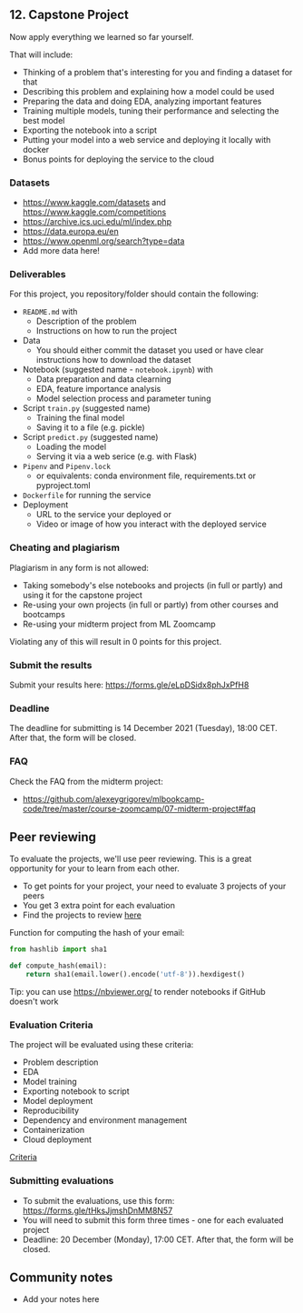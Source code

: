 ## 12. Capstone Project

Now apply everything we learned so far yourself.

That will include:

* Thinking of a problem that's interesting for you and finding a dataset for that
* Describing this problem and explaining how a model could be used
* Preparing the data and doing EDA, analyzing important features
* Training multiple models, tuning their performance and selecting the best model
* Exporting the notebook into a script
* Putting your model into a web service and deploying it locally with docker
* Bonus points for deploying the service to the cloud


### Datasets

* https://www.kaggle.com/datasets and https://www.kaggle.com/competitions
* https://archive.ics.uci.edu/ml/index.php
* https://data.europa.eu/en
* https://www.openml.org/search?type=data
* Add more data here!

### Deliverables

For this project, you repository/folder should contain the following:

* `README.md` with
  * Description of the problem
  * Instructions on how to run the project
* Data
  * You should either commit the dataset you used or have clear instructions how to download the dataset
* Notebook (suggested name - `notebook.ipynb`) with
  * Data preparation and data clearning
  * EDA, feature importance analysis
  * Model selection process and parameter tuning
* Script `train.py` (suggested name)
  * Training the final model
  * Saving it to a file (e.g. pickle)
* Script `predict.py` (suggested name)
  * Loading the model
  * Serving it via a web serice (e.g. with Flask)
* `Pipenv` and `Pipenv.lock`
  * or equivalents: conda environment file, requirements.txt or pyproject.toml
* `Dockerfile` for running the service
* Deployment
  * URL to the service your deployed or 
  * Video or image of how you interact with the deployed service


### Cheating and plagiarism

Plagiarism in any form is not allowed:

* Taking somebody's else notebooks and projects (in full or partly) and using it for the capstone project
* Re-using your own projects (in full or partly) from other courses and bootcamps
* Re-using your midterm project from ML Zoomcamp

Violating any of this will result in 0 points for this project.


### Submit the results

Submit your results here: https://forms.gle/eLpDSidx8phJxPfH8

### Deadline

The deadline for submitting is 14 December 2021 (Tuesday), 18:00 CET. After that, the form will be closed.


### FAQ

Check the FAQ from the midterm project:

* https://github.com/alexeygrigorev/mlbookcamp-code/tree/master/course-zoomcamp/07-midterm-project#faq



## Peer reviewing

To evaluate the projects, we'll use peer reviewing. This is a great opportunity for your to learn from each other. 

* To get points for your project, your need to evaluate 3 projects of your peers
* You get 3 extra point for each evaluation
* Find the projects to review [here](https://docs.google.com/spreadsheets/d/e/2PACX-1vRsuXlTS_2rR-SxYo_cpnRTZneZ12CPd-L3jva02Lo50JrXjaOzeEF6hdME4y_y3sEjIhKzP43sC1Ci/pubhtml#)


Function for computing the hash of your email:

```python
from hashlib import sha1

def compute_hash(email):
    return sha1(email.lower().encode('utf-8')).hexdigest()
```


Tip: you can use https://nbviewer.org/ to render notebooks if GitHub doesn't work


### Evaluation Criteria

The project will be evaluated using these criteria:

* Problem description
* EDA
* Model training
* Exporting notebook to script
* Model deployment
* Reproducibility
* Dependency and environment management
* Containerization
* Cloud deployment

[Criteria](https://docs.google.com/spreadsheets/d/e/2PACX-1vQCwqAtkjl07MTW-SxWUK9GUvMQ3Pv_fF8UadcuIYLgHa0PlNu9BRWtfLgivI8xSCncQs82HDwGXSm3/pubhtml)


### Submitting evaluations

* To submit the evaluations, use this form: https://forms.gle/tHksJjmshDnMM8N57
* You will need to submit this form three times - one for each evaluated project
* Deadline: 20 December (Monday), 17:00 CET. After that, the form will be closed.


## Community notes

* Add your notes here
